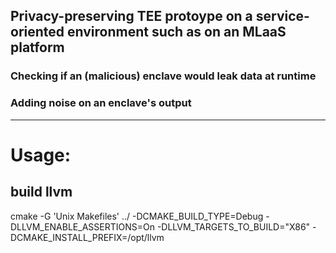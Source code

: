 ## Privacy-preserving TEE protoype on a service-oriented environment such as on an MLaaS platform

### Checking if an (malicious) enclave would leak data at runtime 

### Adding noise on an enclave's output

***

# Usage:

## build llvm

cmake -G 'Unix Makefiles' ../ -DCMAKE_BUILD_TYPE=Debug -DLLVM_ENABLE_ASSERTIONS=On -DLLVM_TARGETS_TO_BUILD="X86" -DCMAKE_INSTALL_PREFIX=/opt/llvm
